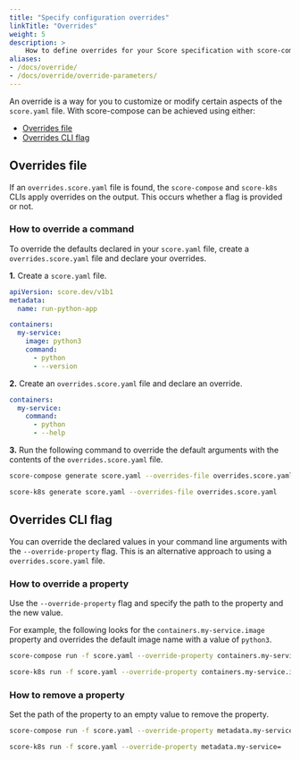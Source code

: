 ```yaml
---
title: "Specify configuration overrides"
linkTitle: "Overrides"
weight: 5
description: >
    How to define overrides for your Score specification with score-compose and score-k8s
aliases:
- /docs/override/
- /docs/override/override-parameters/
---
```


An override is a way for you to customize or modify certain aspects of the `score.yaml` file. With score-compose can be achieved using either:

- [Overrides file](#overrides-file)
- [Overrides CLI flag](#overrides-property)

## Overrides file

If an `overrides.score.yaml` file is found, the `score-compose` and `score-k8s` CLIs apply overrides on the output. This occurs whether a flag is provided or not.

### How to override a command

To override the defaults declared in your `score.yaml` file, create a `overrides.score.yaml` file and declare your overrides.

**1.** Create a `score.yaml` file.

```yaml
apiVersion: score.dev/v1b1
metadata:
  name: run-python-app

containers:
  my-service:
    image: python3
    command:
      - python
      - --version
```

**2.** Create an `overrides.score.yaml` file and declare an override.

```yaml
containers:
  my-service:
    command:
      - python
      - --help
```

**3.** Run the following command to override the default arguments with the contents of the `overrides.score.yaml` file.

```bash
score-compose generate score.yaml --overrides-file overrides.score.yaml
```

```bash
score-k8s generate score.yaml --overrides-file overrides.score.yaml
```

## Overrides CLI flag

You can override the declared values in your command line arguments with the `--override-property` flag. This is an alternative approach to using a `overrides.score.yaml` file.

### How to override a property

Use the `--override-property` flag and specify the path to the property and the new value.

For example, the following looks for the `containers.my-service.image` property and overrides the default image name with a value of `python3`.

```bash
score-compose run -f score.yaml --override-property containers.my-service.image=python3
```

```bash
score-k8s run -f score.yaml --override-property containers.my-service.image=python3
```

### How to remove a property

Set the path of the property to an empty value to remove the property.

```bash
score-compose run -f score.yaml --override-property metadata.my-service=
```

```bash
score-k8s run -f score.yaml --override-property metadata.my-service=
```
